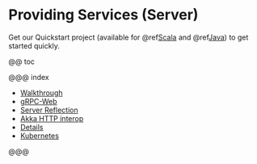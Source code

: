 # Providing Services (Server)

Get our Quickstart project (available for @ref[Scala](../quickstart-scala/index.md) and @ref[Java](../quickstart-java/index.md)) to get started quickly.

@@ toc

@@@ index

 * [Walkthrough](walkthrough.md)
 * [gRPC-Web](grpc-web.md)
 * [Server Reflection](reflection.md)
 * [Akka HTTP interop](akka-http.md)
 * [Details](details.md)
 * [Kubernetes](kubernetes.md)

@@@
